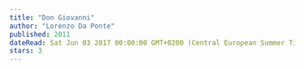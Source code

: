 ```yaml
---
title: "Don Giovanni"
author: "Lorenzo Da Ponte"
published: 2011
dateRead: Sat Jun 03 2017 00:00:00 GMT+0200 (Central European Summer Time)
stars: 3
---
```


